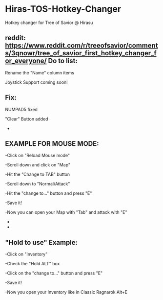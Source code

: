 # Hiras-TOS-Hotkey-Changer
Hotkey changer for Tree of Savior @ Hirasu

reddit: https://www.reddit.com/r/treeofsavior/comments/3qnowr/tree_of_savior_first_hotkey_changer_for_everyone/
Do to list:
-
Rename the "Name" column items

Joystick Support coming soon!

Fix:
-
NUMPAD5 fixed

"Clear" Button added

-
EXAMPLE FOR MOUSE MODE:
-
-Click on "Reload Mouse mode"

-Scroll down and click on "Map"

-Hit the "Change to TAB" button 

-Scroll down to "Normal/Attack"

-Hit the "change to..." button and press "E"

-Save it!

-Now you can open your Map with "Tab" and attack with "E"

-
-
"Hold to use" Example:
-
-Click on "Inventory"

-Check the "Hold ALT" box

-Click on the "change to..." button and press "E"

-Save it!

-Now you open your Inventory like in Classic Ragnarok Alt+E

